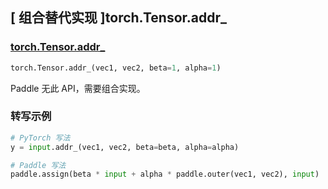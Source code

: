 ## [ 组合替代实现 ]torch.Tensor.addr_

### [torch.Tensor.addr_](https://pytorch.org/docs/stable/generated/torch.Tensor.addr_.html#torch.Tensor.addr_)

```python
torch.Tensor.addr_(vec1, vec2, beta=1, alpha=1)
```

Paddle 无此 API，需要组合实现。

### 转写示例

```python
# PyTorch 写法
y = input.addr_(vec1, vec2, beta=beta, alpha=alpha)

# Paddle 写法
paddle.assign(beta * input + alpha * paddle.outer(vec1, vec2), input)
```
